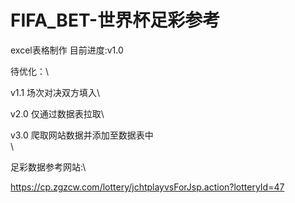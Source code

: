 # FIFA_BET-世界杯足彩参考


excel表格制作
目前进度:v1.0

待优化：\

v1.1 场次对决双方填入\

v2.0 仅通过数据表拉取\

v3.0 爬取网站数据并添加至数据表中\
\


足彩数据参考网站:\

https://cp.zgzcw.com/lottery/jchtplayvsForJsp.action?lotteryId=47

